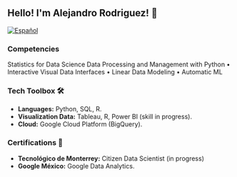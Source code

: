 ## Hello! I'm Alejandro Rodriguez! 👋
[![Español](https://img.shields.io/badge/Leer_en_Español-%23E74C3C)](README_ES.md) 
### Competencies
Statistics for Data Science 
Data Processing and Management with Python 
• Interactive Visual Data Interfaces
• Linear Data Modeling 
• Automatic ML


### Tech Toolbox 🛠️
- **Languages:** Python, SQL, R. 
- **Visualization Data:** Tableau, R, Power BI (skill in progress).
- **Cloud:** Google Cloud Platform (BigQuery). 

### Certifications 📜
- **Tecnológico de Monterrey:** Citizen Data Scientist (in progress)
- **Google México:** Google Data Analytics. 



<!--
**alejandrorodcast/alejandrorodcast** is a ✨ _special_ ✨ repository because its `README.md` (this file) appears on your GitHub profile.

